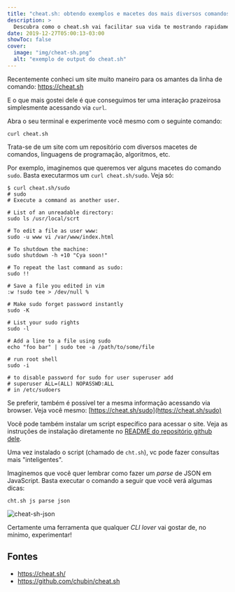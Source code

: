 ```yaml
---
title: "cheat.sh: obtendo exemplos e macetes dos mais diversos comandos"
description: >
  Descubra como o cheat.sh vai facilitar sua vida te mostrando rapidamente vários macetes e exemplos de uso dos mais diversos comandos. Podendo inclusive ser acessado diretamente da linha de comando.
date: 2019-12-27T05:00:13-03:00
showToc: false
cover:
  image: "img/cheat-sh.png"
  alt: "exemplo de output do cheat.sh"
---
```


Recentemente conheci um site muito maneiro para os amantes da linha de comando: https://cheat.sh

E o que mais gostei dele é que conseguimos ter uma interação prazeirosa simplesmente acessando via `curl`.

Abra o seu terminal e experimente você mesmo com o seguinte comando:

```shell-session
curl cheat.sh
```

Trata-se de um site com um repositório com diversos macetes de comandos, linguagens de programação, algoritmos, etc.

Por exemplo, imaginemos que queremos ver alguns macetes do comando `sudo`. Basta executarmos um `curl cheat.sh/sudo`. Veja só:

```shell-session
$ curl cheat.sh/sudo
# sudo
# Execute a command as another user.

# List of an unreadable directory:
sudo ls /usr/local/scrt

# To edit a file as user www:
sudo -u www vi /var/www/index.html

# To shutdown the machine:
sudo shutdown -h +10 "Cya soon!"

# To repeat the last command as sudo:
sudo !!

# Save a file you edited in vim
:w !sudo tee > /dev/null %

# Make sudo forget password instantly
sudo -K

# List your sudo rights
sudo -l

# Add a line to a file using sudo
echo "foo bar" | sudo tee -a /path/to/some/file

# run root shell
sudo -i

# to disable password for sudo for user superuser add
# superuser ALL=(ALL) NOPASSWD:ALL
# in /etc/sudoers
```

Se preferir, também é possível ter a mesma informação acessando via browser. Veja você mesmo: [https://cheat.sh/sudo](https://cheat.sh/sudo)

Você pode também instalar um script específico para acessar o site. Veja as instruções de instalação diretamente no [README do repositório github dele](https://github.com/chubin/cheat.sh#command-line-client-chtsh).

Uma vez instalado o script (chamado de `cht.sh`), vc pode fazer consultas mais "inteligentes".

Imaginemos que você quer lembrar como fazer um _parse_ de JSON em JavaScript. Basta executar o comando a seguir que você verá algumas dicas:

```shell-session
cht.sh js parse json
```

![cheat-sh-json](http://meleu.sh/content/images/2019/12/cheat-sh-json.png)

Certamente uma ferramenta que qualquer _CLI lover_ vai gostar de, no mínimo, experimentar!

## Fontes

- https://cheat.sh/
- https://github.com/chubin/cheat.sh
